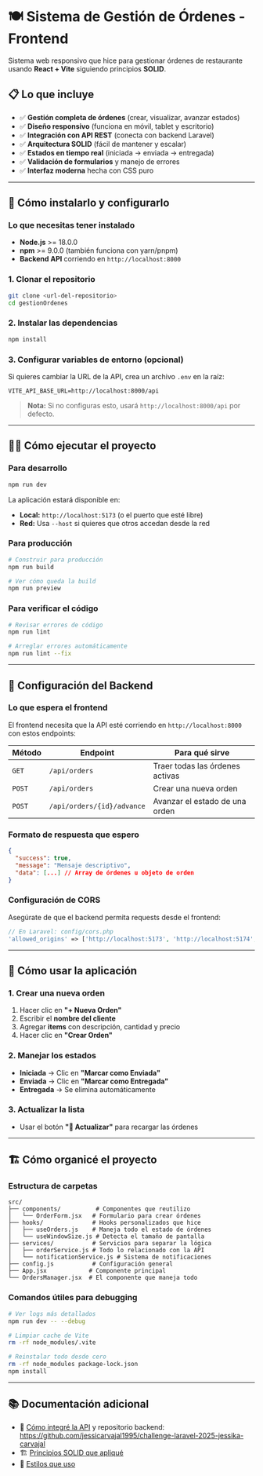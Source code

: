# 🍽️ Sistema de Gestión de Órdenes - Frontend

Sistema web responsivo que hice para gestionar órdenes de restaurante usando **React + Vite** siguiendo principios **SOLID**.

## 📋 **Lo que incluye**

- ✅ **Gestión completa de órdenes** (crear, visualizar, avanzar estados)
- ✅ **Diseño responsivo** (funciona en móvil, tablet y escritorio)
- ✅ **Integración con API REST** (conecta con backend Laravel)
- ✅ **Arquitectura SOLID** (fácil de mantener y escalar)
- ✅ **Estados en tiempo real** (iniciada → enviada → entregada)
- ✅ **Validación de formularios** y manejo de errores
- ✅ **Interfaz moderna** hecha con CSS puro

---

## 🚀 **Cómo instalarlo y configurarlo**

### **Lo que necesitas tener instalado**

- **Node.js** >= 18.0.0
- **npm** >= 9.0.0 (también funciona con yarn/pnpm)
- **Backend API** corriendo en `http://localhost:8000`

### **1. Clonar el repositorio**

```bash
git clone <url-del-repositorio>
cd gestionOrdenes
```

### **2. Instalar las dependencias**

```bash
npm install
```

### **3. Configurar variables de entorno (opcional)**

Si quieres cambiar la URL de la API, crea un archivo `.env` en la raíz:

```env
VITE_API_BASE_URL=http://localhost:8000/api
```

> **Nota:** Si no configuras esto, usará `http://localhost:8000/api` por defecto.

---

## 🏃‍♂️ **Cómo ejecutar el proyecto**

### **Para desarrollo**

```bash
npm run dev
```

La aplicación estará disponible en:
- **Local:** `http://localhost:5173` (o el puerto que esté libre)
- **Red:** Usa `--host` si quieres que otros accedan desde la red

### **Para producción**

```bash
# Construir para producción
npm run build

# Ver cómo queda la build
npm run preview
```

### **Para verificar el código**

```bash
# Revisar errores de código
npm run lint

# Arreglar errores automáticamente
npm run lint --fix
```

---

## 🔧 **Configuración del Backend**

### **Lo que espera el frontend**

El frontend necesita que la API esté corriendo en `http://localhost:8000` con estos endpoints:

| Método | Endpoint | Para qué sirve |
|--------|----------|-------------|
| `GET` | `/api/orders` | Traer todas las órdenes activas |
| `POST` | `/api/orders` | Crear una nueva orden |
| `POST` | `/api/orders/{id}/advance` | Avanzar el estado de una orden |

### **Formato de respuesta que espero**

```json
{
  "success": true,
  "message": "Mensaje descriptivo",
  "data": [...] // Array de órdenes u objeto de orden
}
```

### **Configuración de CORS**

Asegúrate de que el backend permita requests desde el frontend:

```php
// En Laravel: config/cors.php
'allowed_origins' => ['http://localhost:5173', 'http://localhost:5174', /* otros puertos */],
```

---

## 📱 **Cómo usar la aplicación**

### **1. Crear una nueva orden**
1. Hacer clic en **"+ Nueva Orden"**
2. Escribir el **nombre del cliente**
3. Agregar **items** con descripción, cantidad y precio
4. Hacer clic en **"Crear Orden"**

### **2. Manejar los estados**
- **Iniciada** → Clic en **"Marcar como Enviada"**
- **Enviada** → Clic en **"Marcar como Entregada"**
- **Entregada** → Se elimina automáticamente

### **3. Actualizar la lista**
- Usar el botón **"🔄 Actualizar"** para recargar las órdenes

---

## 🏗️ **Cómo organicé el proyecto**

### **Estructura de carpetas**

```
src/
├── components/          # Componentes que reutilizo
│   └── OrderForm.jsx   # Formulario para crear órdenes
├── hooks/              # Hooks personalizados que hice
│   ├── useOrders.js    # Maneja todo el estado de órdenes
│   └── useWindowSize.js # Detecta el tamaño de pantalla
├── services/           # Servicios para separar la lógica
│   ├── orderService.js # Todo lo relacionado con la API
│   └── notificationService.js # Sistema de notificaciones
├── config.js           # Configuración general
├── App.jsx            # Componente principal
└── OrdersManager.jsx  # El componente que maneja todo
```



### **Comandos útiles para debugging**

```bash
# Ver logs más detallados
npm run dev -- --debug

# Limpiar cache de Vite
rm -rf node_modules/.vite

# Reinstalar todo desde cero
rm -rf node_modules package-lock.json
npm install
```

---

## 📚 **Documentación adicional**

- 📖 [Cómo integré la API](./API_INTEGRATION.md) y repositorio backend: https://github.com/jessicarvajal1995/challenge-laravel-2025-jessika-carvajal
- 🏗️ [Principios SOLID que apliqué](./SOLID_PRINCIPLES.md)
- 🎨 [Estilos que uso](./src/App.css)




